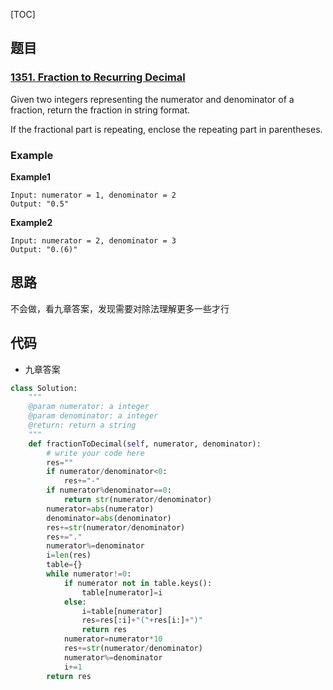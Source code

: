 [TOC]

## 题目

### [1351. Fraction to Recurring Decimal](https://www.lintcode.com/problem/fraction-to-recurring-decimal/description)

Given two integers representing the numerator and denominator of a fraction, return the fraction in string format.

If the fractional part is repeating, enclose the repeating part in parentheses.

### Example

**Example1**

```
Input: numerator = 1, denominator = 2
Output: "0.5"
```

**Example2**

```
Input: numerator = 2, denominator = 3
Output: "0.(6)"
```

## 思路

不会做，看九章答案，发现需要对除法理解更多一些才行

## 代码

* 九章答案

```python
class Solution:
    """
    @param numerator: a integer
    @param denominator: a integer
    @return: return a string
    """
    def fractionToDecimal(self, numerator, denominator):
        # write your code here
        res=""
        if numerator/denominator<0:
            res+="-"
        if numerator%denominator==0:
            return str(numerator/denominator)
        numerator=abs(numerator)
        denominator=abs(denominator)
        res+=str(numerator/denominator)
        res+="."
        numerator%=denominator
        i=len(res)
        table={}
        while numerator!=0:
            if numerator not in table.keys():
                table[numerator]=i
            else:
                i=table[numerator]
                res=res[:i]+"("+res[i:]+")"
                return res
            numerator=numerator*10
            res+=str(numerator/denominator)
            numerator%=denominator
            i+=1
        return res
```

